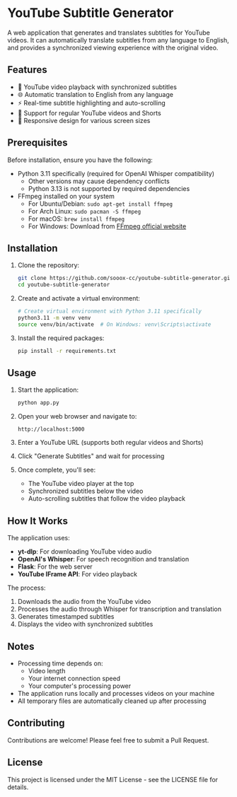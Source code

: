 # YouTube Subtitle Generator

A web application that generates and translates subtitles for YouTube videos. It can automatically translate subtitles from any language to English, and provides a synchronized viewing experience with the original video.

## Features

- 🎥 YouTube video playback with synchronized subtitles
- 🌐 Automatic translation to English from any language
- ⚡ Real-time subtitle highlighting and auto-scrolling
- 🎯 Support for regular YouTube videos and Shorts
- 📱 Responsive design for various screen sizes

## Prerequisites

Before installation, ensure you have the following:

- Python 3.11 specifically (required for OpenAI Whisper compatibility)
  - Other versions may cause dependency conflicts
  - Python 3.13 is not supported by required dependencies
- FFmpeg installed on your system
  - For Ubuntu/Debian: `sudo apt-get install ffmpeg`
  - For Arch Linux: `sudo pacman -S ffmpeg`
  - For macOS: `brew install ffmpeg`
  - For Windows: Download from [FFmpeg official website](https://ffmpeg.org/download.html)

## Installation

1. Clone the repository:
   ```bash
   git clone https://github.com/sooox-cc/youtube-subtitle-generator.git
   cd youtube-subtitle-generator
   ```

2. Create and activate a virtual environment:
   ```bash
   # Create virtual environment with Python 3.11 specifically
   python3.11 -m venv venv
   source venv/bin/activate  # On Windows: venv\Scripts\activate
   ```

3. Install the required packages:
   ```bash
   pip install -r requirements.txt
   ```

## Usage

1. Start the application:
   ```bash
   python app.py
   ```

2. Open your web browser and navigate to:
   ```
   http://localhost:5000
   ```

3. Enter a YouTube URL (supports both regular videos and Shorts)

4. Click "Generate Subtitles" and wait for processing

5. Once complete, you'll see:
   - The YouTube video player at the top
   - Synchronized subtitles below the video
   - Auto-scrolling subtitles that follow the video playback

## How It Works

The application uses:

- **yt-dlp**: For downloading YouTube video audio
- **OpenAI's Whisper**: For speech recognition and translation
- **Flask**: For the web server
- **YouTube IFrame API**: For video playback

The process:
1. Downloads the audio from the YouTube video
2. Processes the audio through Whisper for transcription and translation
3. Generates timestamped subtitles
4. Displays the video with synchronized subtitles

## Notes

- Processing time depends on:
  - Video length
  - Your internet connection speed
  - Your computer's processing power
- The application runs locally and processes videos on your machine
- All temporary files are automatically cleaned up after processing

## Contributing

Contributions are welcome! Please feel free to submit a Pull Request.

## License

This project is licensed under the MIT License - see the LICENSE file for details.
